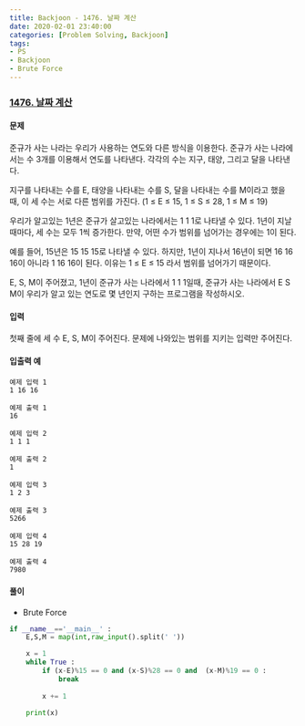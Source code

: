 ```yaml
---
title: Backjoon - 1476. 날짜 계산
date: 2020-02-01 23:40:00
categories: [Problem Solving, Backjoon]
tags:
- PS
- Backjoon
- Brute Force
---
```


### [ 1476. 날짜 계산 ](https://www.acmicpc.net/problem/1476)

#### 문제

준규가 사는 나라는 우리가 사용하는 연도와 다른 방식을 이용한다. 준규가 사는 나라에서는 수 3개를 이용해서 연도를 나타낸다. 각각의 수는 지구, 태양, 그리고 달을 나타낸다.

지구를 나타내는 수를 E, 태양을 나타내는 수를 S, 달을 나타내는 수를 M이라고 했을 때, 이 세 수는 서로 다른 범위를 가진다. (1 ≤ E ≤ 15, 1 ≤ S ≤ 28, 1 ≤ M ≤ 19)

우리가 알고있는 1년은 준규가 살고있는 나라에서는 1 1 1로 나타낼 수 있다. 1년이 지날 때마다, 세 수는 모두 1씩 증가한다. 만약, 어떤 수가 범위를 넘어가는 경우에는 1이 된다.

예를 들어, 15년은 15 15 15로 나타낼 수 있다. 하지만, 1년이 지나서 16년이 되면 16 16 16이 아니라 1 16 16이 된다. 이유는 1 ≤ E ≤ 15 라서 범위를 넘어가기 때문이다.

E, S, M이 주어졌고, 1년이 준규가 사는 나라에서 1 1 1일때, 준규가 사는 나라에서 E S M이 우리가 알고 있는 연도로 몇 년인지 구하는 프로그램을 작성하시오.

#### 입력

첫째 줄에 세 수 E, S, M이 주어진다. 문제에 나와있는 범위를 지키는 입력만 주어진다.

#### 입출력 예

```
예제 입력 1
1 16 16

예제 출력 1
16

예제 입력 2
1 1 1

예제 출력 2
1

예제 입력 3
1 2 3

예제 출력 3
5266

예제 입력 4
15 28 19

예제 출력 4
7980
```

#### 풀이
  - Brute Force

```python
if __name__=='__main__' : 
    E,S,M = map(int,raw_input().split(' '))

    x = 1
    while True : 
        if (x-E)%15 == 0 and (x-S)%28 == 0 and  (x-M)%19 == 0 :
            break
        
        x += 1

    print(x)
```
